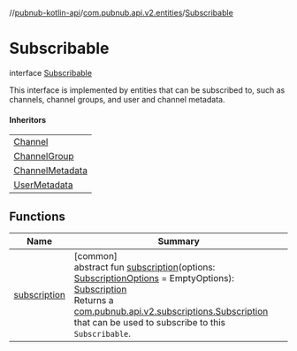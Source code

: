 //[pubnub-kotlin-api](../../../index.md)/[com.pubnub.api.v2.entities](../index.md)/[Subscribable](index.md)

# Subscribable

interface [Subscribable](index.md)

This interface is implemented by entities that can be subscribed to, such as channels, channel groups, and user and channel metadata.

#### Inheritors

| |
|---|
| [Channel](../-channel/index.md) |
| [ChannelGroup](../-channel-group/index.md) |
| [ChannelMetadata](../-channel-metadata/index.md) |
| [UserMetadata](../-user-metadata/index.md) |

## Functions

| Name | Summary |
|---|---|
| [subscription](subscription.md) | [common]<br>abstract fun [subscription](subscription.md)(options: [SubscriptionOptions](../../com.pubnub.api.v2.subscriptions/-subscription-options/index.md) = EmptyOptions): [Subscription](../../com.pubnub.api.v2.subscriptions/-subscription/index.md)<br>Returns a [com.pubnub.api.v2.subscriptions.Subscription](../../com.pubnub.api.v2.subscriptions/-subscription/index.md) that can be used to subscribe to this `Subscribable`. |
